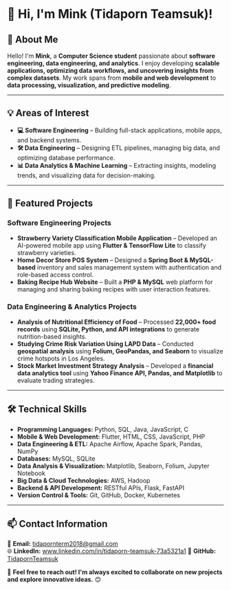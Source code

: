 # 👋 Hi, I'm Mink (Tidaporn Teamsuk)!  

## 🌟 About Me  
Hello! I'm **Mink**, a **Computer Science student** passionate about **software engineering, data engineering, and analytics**. I enjoy developing **scalable applications, optimizing data workflows, and uncovering insights from complex datasets**. My work spans from **mobile and web development** to **data processing, visualization, and predictive modeling**.  

---

## 💡 Areas of Interest  

- **💻 Software Engineering** – Building full-stack applications, mobile apps, and backend systems.  
- **🛠 Data Engineering** – Designing ETL pipelines, managing big data, and optimizing database performance.  
- **📊 Data Analytics & Machine Learning** – Extracting insights, modeling trends, and visualizing data for decision-making.  

---

## 🚀 Featured Projects  

### **Software Engineering Projects**  
- **Strawberry Variety Classification Mobile Application** – Developed an AI-powered mobile app using **Flutter & TensorFlow Lite** to classify strawberry varieties.  
- **Home Decor Store POS System** – Designed a **Spring Boot & MySQL-based** inventory and sales management system with authentication and role-based access control.  
- **Baking Recipe Hub Website** – Built a **PHP & MySQL** web platform for managing and sharing baking recipes with user interaction features.  

### **Data Engineering & Analytics Projects**  
- **Analysis of Nutritional Efficiency of Food** – Processed **22,000+ food records** using **SQLite, Python, and API integrations** to generate nutrition-based insights.  
- **Studying Crime Risk Variation Using LAPD Data** – Conducted **geospatial analysis** using **Folium, GeoPandas, and Seaborn** to visualize crime hotspots in Los Angeles.  
- **Stock Market Investment Strategy Analysis** – Developed a **financial data analytics tool** using **Yahoo Finance API, Pandas, and Matplotlib** to evaluate trading strategies.  

---

## 🛠️ Technical Skills  

- **Programming Languages:** Python, SQL, Java, JavaScript, C  
- **Mobile & Web Development:** Flutter, HTML, CSS, JavaScript, PHP  
- **Data Engineering & ETL:** Apache Airflow, Apache Spark, Pandas, NumPy  
- **Databases:** MySQL, SQLite  
- **Data Analysis & Visualization:** Matplotlib, Seaborn, Folium, Jupyter Notebook  
- **Big Data & Cloud Technologies:** AWS, Hadoop  
- **Backend & API Development:** RESTful APIs, Flask, FastAPI  
- **Version Control & Tools:** Git, GitHub, Docker, Kubernetes  

---

## 📫 Contact Information  

📧 **Email:** tidapornterm2018@gmail.com  
🌐 **LinkedIn:** www.linkedin.com/in/tidaporn-teamsuk-73a5321a1
📌 **GitHub:** [TidapornTeamsuk](https://github.com/TidapornTeamsuk)  

💬 **Feel free to reach out! I'm always excited to collaborate on new projects and explore innovative ideas.** 😊  
